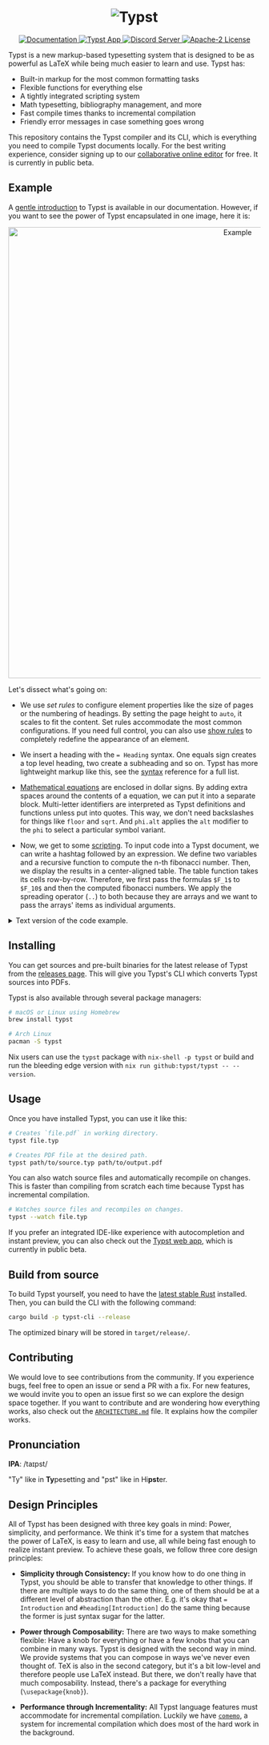 <h1 align="center">
  <img alt="Typst" src="https://user-images.githubusercontent.com/17899797/226108480-722b770e-6313-40d7-84f2-26bebb55a281.png">
</h1>

<p align="center">
  <a href="https://typst.app/docs/">
    <img alt="Documentation" src="https://img.shields.io/website?down_message=offline&label=docs&up_color=007aff&up_message=online&url=https%3A%2F%2Ftypst.app%2Fdocs"/>
  </a>
  <a href="https://typst.app/">
    <img alt="Typst App" src="https://img.shields.io/website?down_message=offline&label=typst.app&up_color=239dad&up_message=online&url=https%3A%2F%2Ftypst.app"/>
  </a>
  <a href="https://discord.gg/2uDybryKPe">
    <img alt="Discord Server" src="https://img.shields.io/discord/1054443721975922748?color=5865F2&label=discord&labelColor=555"/>
  </a>
  <a href="https://github.com/typst/typst/blob/main/LICENSE">
    <img alt="Apache-2 License" src="https://img.shields.io/badge/license-Apache%202-brightgreen"/>
  </a>
</p>

Typst is a new markup-based typesetting system that is designed to be as powerful
as LaTeX while being much easier to learn and use. Typst has:

- Built-in markup for the most common formatting tasks
- Flexible functions for everything else
- A tightly integrated scripting system
- Math typesetting, bibliography management, and more
- Fast compile times thanks to incremental compilation
- Friendly error messages in case something goes wrong

This repository contains the Typst compiler and its CLI, which is everything you
need to compile Typst documents locally. For the best writing experience,
consider signing up to our [collaborative online editor][app] for free. It is
currently in public beta.

## Example
A [gentle introduction][tutorial] to Typst is available in our documentation.
However, if you want to see the power of Typst encapsulated in one image, here
it is:
<p align="center">
 <img alt="Example" width="900" src="https://user-images.githubusercontent.com/17899797/228031796-ced0e452-fcee-4ae9-92da-b9287764ff25.png"/>
</p>


Let's dissect what's going on:

- We use _set rules_ to configure element properties like the size of pages or
  the numbering of headings. By setting the page height to `auto`, it scales to
  fit the content. Set rules accommodate the most common configurations. If you
  need full control, you can also use [show rules][show] to completely redefine
  the appearance of an element.

- We insert a heading with the `= Heading` syntax. One equals sign creates a top
  level heading, two create a subheading and so on. Typst has more lightweight
  markup like this, see the [syntax] reference for a full list.

- [Mathematical equations][math] are enclosed in dollar signs. By adding extra
  spaces around the contents of a equation, we can put it into a separate block.
  Multi-letter identifiers are interpreted as Typst definitions and functions
  unless put into quotes. This way, we don't need backslashes for things like
  `floor` and `sqrt`. And `phi.alt` applies the `alt` modifier to the `phi` to
  select a particular symbol variant.

- Now, we get to some [scripting]. To input code into a Typst document, we can
  write a hashtag followed by an expression. We define two variables and a
  recursive function to compute the n-th fibonacci number. Then, we display the
  results in a center-aligned table. The table function takes its cells
  row-by-row. Therefore, we first pass the formulas `$F_1$` to `$F_10$` and then
  the computed fibonacci numbers. We apply the spreading operator (`..`) to both
  because they are arrays and we want to pass the arrays' items as individual
  arguments.

<details>
  <summary>Text version of the code example.</summary>

  ```text
  #set page(width: 10cm, height: auto)
  #set heading(numbering: "1.")

  = Fibonacci sequence
  The Fibonacci sequence is defined through the
  recurrence relation $F_n = F_(n-1) + F_(n-2)$.
  It can also be expressed in _closed form:_

  $ F_n = round(1 / sqrt(5) phi.alt^n), quad
    phi.alt = (1 + sqrt(5)) / 2 $

  #let count = 8
  #let nums = range(1, count + 1)
  #let fib(n) = (
    if n <= 2 { 1 }
    else { fib(n - 1) + fib(n - 2) }
  )

  The first #count numbers of the sequence are:

  #align(center, table(
    columns: count,
    ..nums.map(n => $F_#n$),
    ..nums.map(n => str(fib(n))),
  ))
  ```
</details>

## Installing
You can get sources and pre-built binaries for the latest release of Typst from
the [releases page][releases]. This will give you Typst's CLI which converts
Typst sources into PDFs.

Typst is also available through several package managers:

```sh
# macOS or Linux using Homebrew
brew install typst

# Arch Linux
pacman -S typst
```

Nix users can use the `typst` package with `nix-shell -p typst` or build and run
the bleeding edge version with `nix run github:typst/typst -- --version`.

## Usage
Once you have installed Typst, you can use it like this:
```sh
# Creates `file.pdf` in working directory.
typst file.typ

# Creates PDF file at the desired path.
typst path/to/source.typ path/to/output.pdf
```

You can also watch source files and automatically recompile on changes. This is
faster than compiling from scratch each time because Typst has incremental
compilation.
```sh
# Watches source files and recompiles on changes.
typst --watch file.typ
```

If you prefer an integrated IDE-like experience with autocompletion and instant
preview, you can also check out the [Typst web app][app], which is currently in
public beta.

## Build from source
To build Typst yourself, you need to have the [latest stable Rust][rust]
installed. Then, you can build the CLI with the following command:

```sh
cargo build -p typst-cli --release
```

The optimized binary will be stored in `target/release/`.

## Contributing
We would love to see contributions from the community. If you experience bugs,
feel free to open an issue or send a PR with a fix. For new features, we would
invite you to open an issue first so we can explore the design space together.
If you want to contribute and are wondering how everything works, also check out
the [`ARCHITECTURE.md`][architecture] file. It explains how the compiler works.

## Pronunciation
**IPA**: /taɪpst/

"Ty" like in **Ty**pesetting and "pst" like in Hi**pst**er.

## Design Principles
All of Typst has been designed with three key goals in mind: Power,
simplicity, and performance. We think it's time for a system that matches the
power of LaTeX, is easy to learn and use, all while being fast enough to realize
instant preview. To achieve these goals, we follow three core design principles:

- **Simplicity through Consistency:**
  If you know how to do one thing in Typst, you should be able to transfer that
  knowledge to other things. If there are multiple ways to do the same thing,
  one of them should be at a different level of abstraction than the other. E.g.
  it's okay that `= Introduction` and `#heading[Introduction]` do the same thing
  because the former is just syntax sugar for the latter.

- **Power through Composability:**
  There are two ways to make something flexible: Have a knob for everything or
  have a few knobs that you can combine in many ways. Typst is designed with the
  second way in mind. We provide systems that you can compose in ways we've
  never even thought of. TeX is also in the second category, but it's a bit
  low-level and therefore people use LaTeX instead. But there, we don't really
  have that much composability. Instead, there's a package for everything
  (`\usepackage{knob}`).

- **Performance through Incrementality:**
  All Typst language features must accommodate for incremental compilation.
  Luckily we have [`comemo`], a system for incremental compilation which does
  most of the hard work in the background.

[docs]: https://typst.app/docs/
[app]: https://typst.app/
[discord]: https://discord.gg/2uDybryKPe
[tutorial]: https://typst.app/docs/tutorial/
[show]: https://typst.app/docs/reference/styling/#show-rules
[math]: https://typst.app/docs/reference/math/
[syntax]: https://typst.app/docs/reference/syntax/
[scripting]: https://typst.app/docs/reference/scripting/
[rust]: https://rustup.rs/
[releases]: https://github.com/typst/typst/releases/
[architecture]: https://github.com/typst/typst/blob/main/ARCHITECTURE.md
[`comemo`]: https://github.com/typst/comemo/
